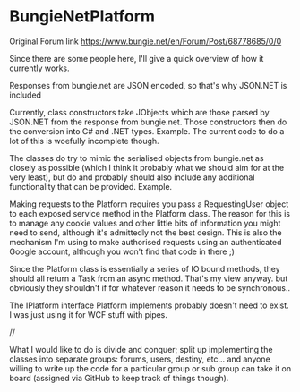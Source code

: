 BungieNetPlatform
=================


Original Forum link
https://www.bungie.net/en/Forum/Post/68778685/0/0


Since there are some people here, I'll give a quick overview of how it currently works.

  Responses from bungie.net are JSON encoded, so that's why JSON.NET is included

 Currently, class constructors take JObjects which are those parsed by JSON.NET from the response from bungie.net. Those constructors then do the conversion into C# and .NET types. Example. The current code to do a lot of this is woefully incomplete though.

 The classes do try to mimic the serialised objects from bungie.net as closely as possible (which I think it probably what we should aim for at the very least), but do and probably should also include any additional functionality that can be provided. Example.

 Making requests to the Platform requires you pass a RequestingUser object to each exposed service method in the Platform class. The reason for this is to manage any cookie values and other little bits of information you might need to send, although it's admittedly not the best design. This is also the mechanism I'm using to make authorised requests using an authenticated Google account, although you won't find that code in there ;)

 Since the Platform class is essentially a series of IO bound methods, they should all return a Task<T> from an async method. That's my view anyway. but obviously they shouldn't if for whatever reason it needs to be synchronous..

 The IPlatform interface Platform implements probably doesn't need to exist. I was just using it for WCF stuff with pipes.

//

What I would like to do is divide and conquer; split up implementing the classes into separate groups: forums, users, destiny, etc... and anyone willing to write up the code for a particular group or sub group can take it on board (assigned via GitHub to keep track of things though).
